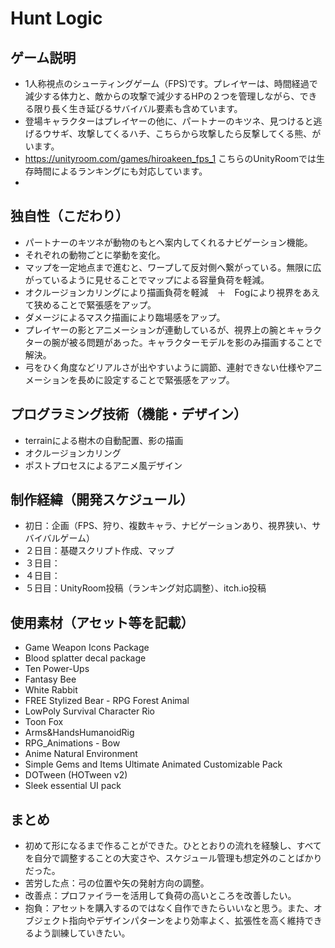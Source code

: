 # Hunt Logic
## ゲーム説明
- 1人称視点のシューティングゲーム（FPS)です。プレイヤーは、時間経過で減少する体力と、敵からの攻撃で減少するHPの２つを管理しながら、できる限り長く生き延びるサバイバル要素も含めています。
- 登場キャラクターはプレイヤーの他に、パートナーのキツネ、見つけると逃げるウサギ、攻撃してくるハチ、こちらから攻撃したら反撃してくる熊、がいます。
- https://unityroom.com/games/hiroakeen_fps_1
  こちらのUnityRoomでは生存時間によるランキングにも対応しています。
- 
## 独自性（こだわり） 
- パートナーのキツネが動物のもとへ案内してくれるナビゲーション機能。
- それぞれの動物ごとに挙動を変化。
- マップを一定地点まで進むと、ワープして反対側へ繋がっている。無限に広がっているように見せることでマップによる容量負荷を軽減。
- オクルージョンカリングにより描画負荷を軽減　＋　Fogにより視界をあえて狭めることで緊張感をアップ。
- ダメージによるマスク描画により臨場感をアップ。
- プレイヤーの影とアニメーションが連動しているが、視界上の腕とキャラクターの腕が被る問題があった。キャラクターモデルを影のみ描画することで解決。
- 弓をひく角度などリアルさが出やすいように調節、連射できない仕様やアニメーションを長めに設定することで緊張感をアップ。
## プログラミング技術（機能・デザイン） 
- terrainによる樹木の自動配置、影の描画
- オクルージョンカリング
- ポストプロセスによるアニメ風デザイン
## 制作経緯（開発スケジュール） 
- 初日：企画（FPS、狩り、複数キャラ、ナビゲーションあり、視界狭い、サバイバルゲーム）
- ２日目：基礎スクリプト作成、マップ
- ３日目：
- ４日目：
- ５日目：UnityRoom投稿（ランキング対応調整）、itch.io投稿
## 使用素材（アセット等を記載） 
- Game Weapon Icons Package
- Blood splatter decal package
- Ten Power-Ups
- Fantasy Bee
- White Rabbit
- FREE Stylized Bear - RPG Forest Animal
- LowPoly Survival Character Rio
- Toon Fox
- Arms&HandsHumanoidRig
- RPG_Animations - Bow
- Anime Natural Environment
- Simple Gems and Items Ultimate Animated Customizable Pack
- DOTween (HOTween v2)
- Sleek essential UI pack
## まとめ
- 初めて形になるまで作ることができた。ひととおりの流れを経験し、すべてを自分で調整することの大変さや、スケジュール管理も想定外のことばかりだった。
- 苦労した点：弓の位置や矢の発射方向の調整。
- 改善点：プロファイラーを活用して負荷の高いところを改善したい。
- 抱負：アセットを購入するのではなく自作できたらいいなと思う。また、オブジェクト指向やデザインパターンをより効率よく、拡張性を高く維持できるよう訓練していきたい。
